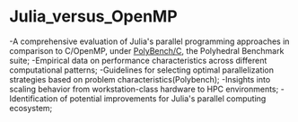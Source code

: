 # Julia_versus_OpenMP
-A comprehensive evaluation of Julia's parallel programming approaches in comparison to C/OpenMP, under [PolyBench/C](https://www.cs.colostate.edu/~pouchet/software/polybench/), the Polyhedral Benchmark suite;
-Empirical data on performance characteristics across different computational patterns;
-Guidelines for selecting optimal parallelization strategies based on problem characteristics(Polybench);
-Insights into scaling behavior from workstation-class hardware to HPC environments;
-Identification of potential improvements for Julia's parallel computing ecosystem;



